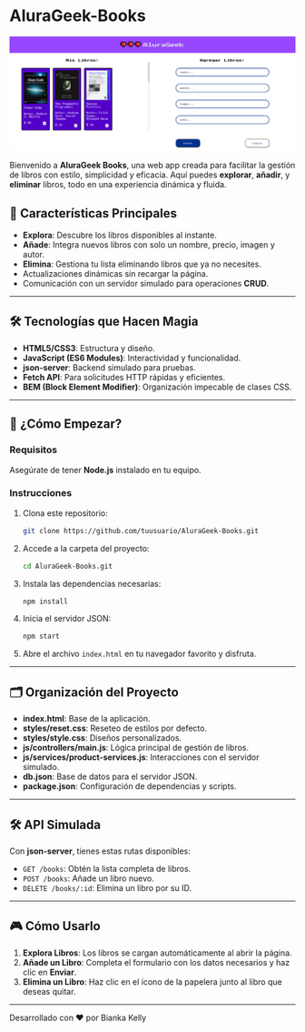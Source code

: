 # AluraGeek-Books

![AluraGeek Books Cover](./assets/AluraGeek%20Books%20Cover.png)

Bienvenido a **AluraGeek Books**, una web app creada para facilitar la gestión de libros con estilo, simplicidad y eficacia. Aquí puedes **explorar**, **añadir**, y **eliminar** libros, todo en una experiencia dinámica y fluida.

## 🌟 Características Principales

- **Explora**: Descubre los libros disponibles al instante.
- **Añade**: Integra nuevos libros con solo un nombre, precio, imagen y autor.
- **Elimina**: Gestiona tu lista eliminando libros que ya no necesites.
- Actualizaciones dinámicas sin recargar la página.
- Comunicación con un servidor simulado para operaciones **CRUD**.

---

## 🛠️ Tecnologías que Hacen Magia

- **HTML5/CSS3**: Estructura y diseño.
- **JavaScript (ES6 Modules)**: Interactividad y funcionalidad.
- **json-server**: Backend simulado para pruebas.
- **Fetch API**: Para solicitudes HTTP rápidas y eficientes.
- **BEM (Block Element Modifier)**: Organización impecable de clases CSS.

---

## 🚀 ¿Cómo Empezar?

### Requisitos

Asegúrate de tener **Node.js** instalado en tu equipo.

### Instrucciones

1. Clona este repositorio:

   ```bash
   git clone https://github.com/tuusuario/AluraGeek-Books.git
   ```

2. Accede a la carpeta del proyecto:

   ```bash
   cd AluraGeek-Books.git
   ```

3. Instala las dependencias necesarias:

   ```bash
   npm install
   ```

4. Inicia el servidor JSON:

   ```bash
   npm start
   ```

5. Abre el archivo `index.html` en tu navegador favorito y disfruta.

---

## 🗂️ Organización del Proyecto

- **index.html**: Base de la aplicación.
- **styles/reset.css**: Reseteo de estilos por defecto.
- **styles/style.css**: Diseños personalizados.
- **js/controllers/main.js**: Lógica principal de gestión de libros.
- **js/services/product-services.js**: Interacciones con el servidor simulado.
- **db.json**: Base de datos para el servidor JSON.
- **package.json**: Configuración de dependencias y scripts.

---

## 🛠️ API Simulada

Con **json-server**, tienes estas rutas disponibles:

- `GET /books`: Obtén la lista completa de libros.
- `POST /books`: Añade un libro nuevo.
- `DELETE /books/:id`: Elimina un libro por su ID.

---

## 🎮 Cómo Usarlo

1. **Explora Libros**: Los libros se cargan automáticamente al abrir la página.
2. **Añade un Libro**: Completa el formulario con los datos necesarios y haz clic en **Enviar**.
3. **Elimina un Libro**: Haz clic en el ícono de la papelera junto al libro que deseas quitar.

---

Desarrollado con ❤️ por Bianka Kelly

